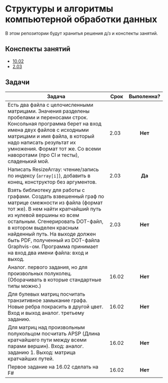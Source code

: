 # Структуры и алгоритмы компьютерной обработки данных

В этом репозитории будут хранитья решения д/з и конспекты занятий.

## Конспекты занятий

- [10.02](./docs/why_are_we_suckers.md)
- [2.03](./docs/02032020.md)

## Задачи

|Задача|Срок|Выполенна?|
|---|---|:---:|
|Есть два файла с целочисленными матрицами. Значения разделены пробелами и переносами строк. Консольная программа берет на вход имена двух файлов с исходными матрицами и имя файла, в который надо написать результат их умножения. Формат тот же. Со всеми наворотами (про CI и тесты), сладенький мой.|2.03|**Нет**|
|Написать ResizeArray: чтение/запись по индексу (```array[i]```), добавить в конец, конструктор без аргументов.|2.03|**Да**|
|Взять библиотеку для работы с графами. Создать взвешенный граф по матрице смежности из файла (формат тот же). В нем найти кратчайший путь из нулевой вершины ко всем остальным. Сгенерировать DOT-файл, в котором выделен красным найденный путь. На выходе должен быть PDF, полученный из DOT-файла Graphvis-ом. Программа принимает на вход два имени файла: вход и выход.|2.03|**Нет**|
|Аналог. первого задания, но для произвольных полуколец. (Оборачивать в которые стандартные типы можно.)|16.02|**Нет**|
|Для булевых матриц посчитать транзитивное замыкание графа. Новые ребра покрасить в другой цвет. Вход и выход аналог. третьему заданию.|16.02|**Нет**|
|Для матриц над произвольным полукольцом посчитать APSP (Длина кратчайшего пути между всеми парами вершин). Вход: аналог. заданию 1. Выход: матрица кратчайших путей.|16.02|**Нет**|
|Первое задание на 16.02 сделать на F#|16.02|**Нет**|